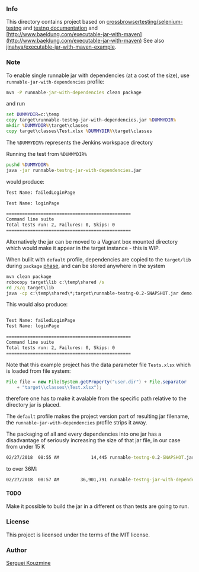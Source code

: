 
### Info

This directory contains project
based on [crossbrowsertesting/selenium-testng](https://github.com/crossbrowsertesting/selenium-testng)
and [testng documentation](http://testng.org/doc/documentation-main.html#running-testng-programmatically)
and [http://www.baeldung.com/executable-jar-with-maven](http://www.baeldung.com/executable-jar-with-maven)
See also [jinahya/executable-jar-with-maven-example](https://github.com/jinahya/executable-jar-with-maven-example).

### Note

To enable single runnable jar with dependencies (at a cost of the size), use `runnable-jar-with-dependencies` profile:

```cmd
mvn -P runnable-jar-with-dependencies clean package
```
and run
```cmd
set DUMMYDIR=c:\temp
copy target\runnable-testng-jar-with-dependencies.jar %DUMMYDIR%
mkdir %DUMMYDIR%\target\classes
copy target\classes\Test.xlsx %DUMMYDIR%\target\classes
```
The `%DUMMYDIR%` represents the Jenkins workspace directory

Running the test from `%DUMMYDIR%`
```cmd
pushd %DUMMYDIR%
java -jar runnable-testng-jar-with-dependencies.jar
```

would produce:

```cmd
Test Name: failedLoginPage

Test Name: loginPage

===============================================
Command line suite
Total tests run: 2, Failures: 0, Skips: 0
===============================================
```

Alternatively the jar can be moved to a Vagrant box mounted directory which would make it appear in the target instance - this is WIP.

When bulilt with `default` profile, dependencies are copied to the `target/lib` during `package` [phase](http://maven.apache.org/guides/introduction/introduction-to-the-lifecycle.html),
and can be stored anywhere in the system

```cmd
mvn clean package
robocopy target\lib c:\temp\shared /s
rd /s/q target\lib
java -cp c:\temp\shared\*;target\runnable-testng-0.2-SNAPSHOT.jar demo.EntryPoint
```


This would also produce:
```cmd

Test Name: failedLoginPage
Test Name: loginPage

===============================================
Command line suite
Total tests run: 2, Failures: 0, Skips: 0
===============================================

```
Note that this example project has the data parameter file `Tests.xlsx` which is loaded from file system:

```java
File file = new File(System.getProperty("user.dir") + File.separator
    + "target\\classes\\Test.xlsx");
```
therefore one has to make it avalable from the specific path relative to the directory jar is placed.

The `default` profile makes the project version part of resulting jar filename,
the `runnable-jar-with-dependencies` profile strips it away.

The packaging of all and every dependencies into one jar has a disadvantage of
seriously increasing the size of that jar file, in our case from under 15 K
```cmd
02/27/2018  08:55 AM            14,445 runnable-testng-0.2-SNAPSHOT.jar
```
to over 36M:
```cmd
02/27/2018  08:57 AM        36,901,791 runnable-testng-jar-with-dependencies.jar
```


#### TODO
Make it possible to build the jar in a different os than tests are going to run.

### License
This project is licensed under the terms of the MIT license.

### Author
[Serguei Kouzmine](kouzmine_serguei@yahoo.com)
